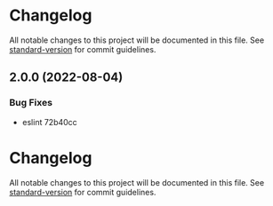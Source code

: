 # Changelog

All notable changes to this project will be documented in this file. See [standard-version](https://github.com/conventional-changelog/standard-version) for commit guidelines.

## 2.0.0 (2022-08-04)


### Bug Fixes

* eslint 72b40cc

# Changelog

All notable changes to this project will be documented in this file. See [standard-version](https://github.com/conventional-changelog/standard-version) for commit guidelines.
